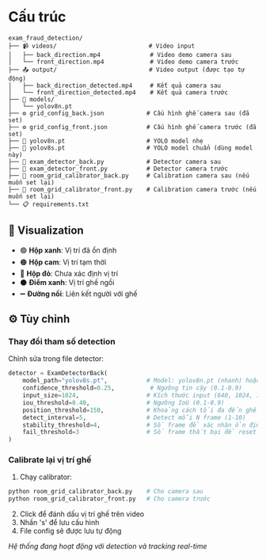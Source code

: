 # Cấu trúc
```
exam_fraud_detection/
├── 📹 videos/                          # Video input
│   ├── back_direction.mp4              # Video demo camera sau
│   └── front_direction.mp4             # Video demo camera trước
├── 📤 output/                          # Video output (được tạo tự động)
│   ├── back_direction_detected.mp4     # Kết quả camera sau
│   └── front_direction_detected.mp4    # Kết quả camera trước
├── 🤖 models/                         
│   └── yolov8n.pt                      
├── ⚙️ grid_config_back.json            # Cấu hình ghế camera sau (đã set)
├── ⚙️ grid_config_front.json           # Cấu hình ghế camera trước (đã set)
├── 🧠 yolov8n.pt                       # YOLO model nhẹ
├── 🧠 yolov8s.pt                       # YOLO model chuẩn (dùng model này)
├── 🔧 exam_detector_back.py            # Detector camera sau
├── 🔧 exam_detector_front.py           # Detector camera trước
├── 📐 room_grid_calibrator_back.py     # Calibration camera sau (nếu muốn set lại)
├── 📐 room_grid_calibrator_front.py    # Calibration camera trước (nếu muốn set lại)
└── 📋 requirements.txt                
```
## 🎨 Visualization

- 🟢 **Hộp xanh**: Vị trí đã ổn định
- 🟠 **Hộp cam**: Vị trí tạm thời
- 🔴 **Hộp đỏ**: Chưa xác định vị trí
- ⚫ **Điểm xanh**: Vị trí ghế ngồi
- ➖ **Đường nối**: Liên kết người với ghế

## ⚙️ Tùy chỉnh

### Thay đổi tham số detection
Chỉnh sửa trong file detector:

```python
detector = ExamDetectorBack(
    model_path="yolov8s.pt",           # Model: yolov8n.pt (nhanh) hoặc yolov8s.pt (chính xác)
    confidence_threshold=0.25,          # Ngưỡng tin cậy (0.1-0.9)
    input_size=1024,                   # Kích thước input (640, 1024, 1280)
    iou_threshold=0.40,                # Ngưỡng IoU (0.1-0.9)
    position_threshold=150,            # Khoảng cách tối đa đến ghế (pixels)
    detect_interval=5,                 # Detect mỗi N frame (1-10)
    stability_threshold=4,             # Số frame để xác nhận ổn định
    fail_threshold=3                   # Số frame thất bại để reset
)
```

### Calibrate lại vị trí ghế
1. Chạy calibrator:
```bash
python room_grid_calibrator_back.py    # Cho camera sau
python room_grid_calibrator_front.py   # Cho camera trước
```

2. Click để đánh dấu vị trí ghế trên video
3. Nhấn 's' để lưu cấu hình
4. File config sẽ được lưu tự động



*Hệ thống đang hoạt động với detection và tracking real-time*
